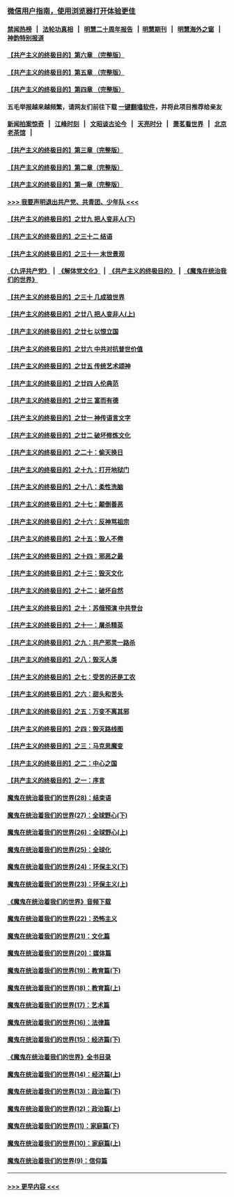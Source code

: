 ### [微信用户指南，使用浏览器打开体验更佳](https://github.com/gfw-breaker/banned-news1/blob/master/indexes/wechat-guide.md?t=0)
#### [禁闻热榜](热点新闻.md?t=0)  &nbsp;&nbsp;|&nbsp;&nbsp; [法轮功真相](https://github.com/gfw-breaker/truth/blob/master/README.md?t=0) &nbsp;&nbsp;|&nbsp;&nbsp; [明慧二十周年报告](https://github.com/gfw-breaker/mh-reports/blob/master/README.md?t=0) &nbsp;&nbsp;|&nbsp;&nbsp;[明慧期刊](https://github.com/gfw-breaker/mh-qikan) &nbsp;&nbsp;|&nbsp;&nbsp; [明慧海外之窗](https://github.com/gfw-breaker/mh-news/blob/master/README.md?t=0) &nbsp;&nbsp;|&nbsp;&nbsp; [神韵特别报道](https://github.com/gfw-breaker/mh-news/blob/master/shenyun.md?t=0)
#### [【共产主义的终极目的】第六章 （完整版）](../pages/nsc422/n11428913.md?t=02041422) 
#### [【共产主义的终极目的】第五章 （完整版）](../pages/nsc422/n11428912.md?t=02041422) 
#### [【共产主义的终极目的】第四章 （完整版）](../pages/nsc422/n11428907.md?t=02041422) 
#### 五毛举报越来越频繁，请网友们前往下载 [一键翻墙软件](https://github.com/gfw-breaker/ssr-accounts)，并将此项目推荐给亲友
#### [新闻拍案惊奇](https://github.com/gfw-breaker/banned-news1/blob/master/pages/link4.md) &nbsp;&nbsp;|&nbsp;&nbsp; [江峰时刻](https://github.com/gfw-breaker/banned-news1/blob/master/pages/link4.md) &nbsp;&nbsp;|&nbsp;&nbsp; [文昭谈古论今](https://github.com/gfw-breaker/banned-news1/blob/master/pages/link4.md) &nbsp;&nbsp;|&nbsp;&nbsp; [天亮时分](https://github.com/gfw-breaker/banned-news1/blob/master/pages/link4.md) &nbsp;&nbsp;|&nbsp;&nbsp; [萧茗看世界](https://github.com/gfw-breaker/banned-news1/blob/master/pages/link4.md) &nbsp;&nbsp;|&nbsp;&nbsp; [北京老茶馆](https://github.com/gfw-breaker/banned-news1/blob/master/pages/link4.md) &nbsp;&nbsp;|&nbsp;&nbsp; 
#### [【共产主义的终极目的】第三章（完整版）](../pages/nsc422/n11428848.md?t=02041422) 
#### [【共产主义的终极目的】第二章（完整版）](../pages/nsc422/n11428831.md?t=02041422) 
#### [【共产主义的终极目的】第一章（完整版）](../pages/nsc422/n11417651.md?t=02041422) 
#### [>>> 我要声明退出共产党、共青团、少年队 <<<](https://github.com/begood0513/goodnews/blob/master/quit/letter.md) 
#### [【共产主义的终极目的】之廿九 把人变非人(下)](../pages/nsc422/n11344140.md?t=02041422) 
#### [【共产主义的终极目的】之三十二 结语](../pages/nsc422/n11360535.md?t=02041422) 
#### [【共产主义的终极目的】之三十一 末世景观](../pages/nsc422/n11351129.md?t=02041422) 
#### [《九评共产党》](https://github.com/begood0513/9ping.md/blob/master/README.md) &nbsp;|&nbsp; [《解体党文化》](../../../../jtdwh.md/blob/master/README.md)  &nbsp;|&nbsp; [《共产主义的终极目的》](../../../../gczydzjmd.md/blob/master/README.md) &nbsp;|&nbsp; [《魔鬼在统治我们的世界》](../../../../mgztzwmdsj.md/blob/master/README.md) 
#### [【共产主义的终极目的】之三十 几成狼世界](../pages/nsc422/n11348280.md?t=02041422) 
#### [【共产主义的终极目的】之廿八 把人变非人(上)](../pages/nsc422/n11340492.md?t=02041422) 
#### [【共产主义的终极目的】之廿七 以恨立国](../pages/nsc422/n11336944.md?t=02041422) 
#### [【共产主义的终极目的】之廿六 中共对抗普世价值](../pages/nsc422/n11324785.md?t=02041422) 
#### [【共产主义的终极目的】之廿五 传统艺术颂神](../pages/nsc422/n11296396.md?t=02041422) 
#### [【共产主义的终极目的】之廿四 人伦典范](../pages/nsc422/n11296397.md?t=02041422) 
#### [【共产主义的终极目的】之廿三 富而有德](../pages/nsc422/n11283598.md?t=02041422) 
#### [【共产主义的终极目的】之廿一 神传语言文字](../pages/nsc422/n11263265.md?t=02041422) 
#### [【共产主义的终极目的】之廿二 破坏修炼文化](../pages/nsc422/n11245728.md?t=02041422) 
#### [【共产主义的终极目的】之二十：偷天换日](../pages/nsc422/n11238846.md?t=02041422) 
#### [【共产主义的终极目的】之十九：打开地狱门](../pages/nsc422/n11206376.md?t=02041422) 
#### [【共产主义的终极目的】之十八：柔性洗脑](../pages/nsc422/n11199994.md?t=02041422) 
#### [【共产主义的终极目的】之十七：颠倒善恶](../pages/nsc422/n11179782.md?t=02041422) 
#### [【共产主义的终极目的】之十六：反神骂祖宗](../pages/nsc422/n11166798.md?t=02041422) 
#### [【共产主义的终极目的】之十五：毁人不倦](../pages/nsc422/n11166792.md?t=02041422) 
#### [【共产主义的终极目的】之十四：邪恶之最](../pages/nsc422/n11150249.md?t=02041422) 
#### [【共产主义的终极目的】之十三：毁灭文化](../pages/nsc422/n11135227.md?t=02041422) 
#### [【共产主义的终极目的】之十二：破坏自然](../pages/nsc422/n11135214.md?t=02041422) 
#### [【共产主义的终极目的】之十：苏俄预演 中共登台](../pages/nsc422/n11118424.md?t=02041422) 
#### [【共产主义的终极目的】之十一：屠杀精英](../pages/nsc422/n11118442.md?t=02041422) 
#### [【共产主义的终极目的】之九：共产邪灵一路杀](../pages/nsc422/n11114139.md?t=02041422) 
#### [【共产主义的终极目的】之八：毁灭人类](../pages/nsc422/n11108503.md?t=02041422) 
#### [【共产主义的终极目的】之七：受苦的还是工农](../pages/nsc422/n11101809.md?t=02041422) 
#### [【共产主义的终极目的】之六：甜头和苦头](../pages/nsc422/n11096971.md?t=02041422) 
#### [【共产主义的终极目的】之五：万变不离其邪](../pages/nsc422/n11091285.md?t=02041422) 
#### [【共产主义的终极目的】之四：毁灭路线图](../pages/nsc422/n11086284.md?t=02041422) 
#### [【共产主义的终极目的】之三：马克思魔变](../pages/nsc422/n11061941.md?t=02041422) 
#### [【共产主义的终极目的】之二：中心之国](../pages/nsc422/n11047728.md?t=02041422) 
#### [【共产主义的终极目的】之一：序言](../pages/nsc422/n11086077.md?t=02041422) 
#### [魔鬼在统治着我们的世界(28)：结束语](../pages/nsc422/n10936246.md?t=02041422) 
#### [魔鬼在统治着我们的世界(27)：全球野心(下)](../pages/nsc422/n10928319.md?t=02041422) 
#### [魔鬼在统治着我们的世界(26)：全球野心(上)](../pages/nsc422/n10900318.md?t=02041422) 
#### [魔鬼在统治着我们的世界(25)：全球化](../pages/nsc422/n10788205.md?t=02041422) 
#### [魔鬼在统治着我们的世界(24)：环保主义(下)](../pages/nsc422/n10695307.md?t=02041422) 
#### [魔鬼在统治着我们的世界(23)：环保主义(上)](../pages/nsc422/n10688613.md?t=02041422) 
#### [《魔鬼在统治着我们的世界》音频下载](../pages/nsc422/n10635553.md?t=02041422) 
#### [魔鬼在统治着我们的世界(22)：恐怖主义](../pages/nsc422/n10614727.md?t=02041422) 
#### [魔鬼在统治着我们的世界(21)：文化篇](../pages/nsc422/n10597706.md?t=02041422) 
#### [魔鬼在统治着我们的世界(20)：媒体篇](../pages/nsc422/n10586579.md?t=02041422) 
#### [魔鬼在统治着我们的世界(19)：教育篇(下)](../pages/nsc422/n10564808.md?t=02041422) 
#### [魔鬼在统治着我们的世界(18)：教育篇(上)](../pages/nsc422/n10526970.md?t=02041422) 
#### [魔鬼在统治着我们的世界(17)：艺术篇](../pages/nsc422/n10499093.md?t=02041422) 
#### [魔鬼在统治着我们的世界(16)：法律篇](../pages/nsc422/n10485969.md?t=02041422) 
#### [魔鬼在统治着我们的世界(15)：经济篇(下)](../pages/nsc422/n10469975.md?t=02041422) 
#### [《魔鬼在统治着我们的世界》全书目录](../pages/nsc422/n10464261.md?t=02041422) 
#### [魔鬼在统治着我们的世界(14)：经济篇(上)](../pages/nsc422/n10457370.md?t=02041422) 
#### [魔鬼在统治着我们的世界(13)：政治篇(下)](../pages/nsc422/n10448270.md?t=02041422) 
#### [魔鬼在统治着我们的世界(12)：政治篇(上)](../pages/nsc422/n10444576.md?t=02041422) 
#### [魔鬼在统治着我们的世界(11)：家庭篇(下)](../pages/nsc422/n10440961.md?t=02041422) 
#### [魔鬼在统治着我们的世界(10)：家庭篇(上)](../pages/nsc422/n10435448.md?t=02041422) 
#### [魔鬼在统治着我们的世界(9)：信仰篇](../pages/nsc422/n10432159.md?t=02041422) 

----
#### [ >>> 更早内容 <<< ](../indexes/nsc422-earlier.md)
